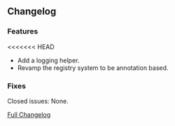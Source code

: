 ## Changelog

### Features
<<<<<<< HEAD

- Add a logging helper.
- Revamp the registry system to be annotation based.

### Fixes

Closed issues: None.

[Full Changelog](https://github.com/JamCoreModding/JamLib/compare/0.0.8...0.1.0)